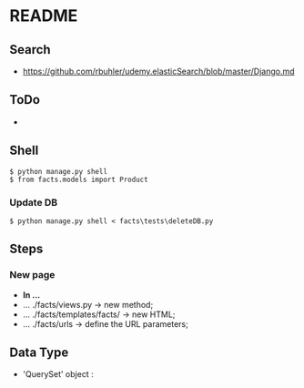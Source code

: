 # README

## Search
* https://github.com/rbuhler/udemy.elasticSearch/blob/master/Django.md

## ToDo
* 
 
## Shell
```
$ python manage.py shell
$ from facts.models import Product
```
### Update DB
```
$ python manage.py shell < facts\tests\deleteDB.py
```
## Steps
### New page
- **In ...**
- ... ./facts/views.py -> new method;
- ... ./facts/templates/facts/ -> new HTML;
- ... ./facts/urls -> define the URL parameters; 

## Data Type
* 'QuerySet' object :
